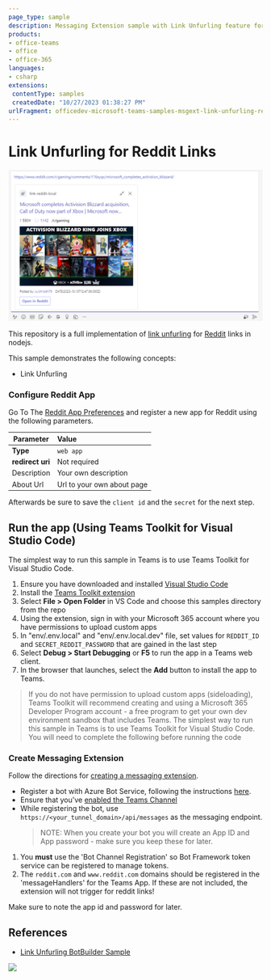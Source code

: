 ```yaml
---
page_type: sample
description: Messaging Extension sample with Link Unfurling feature for Reddit Links
products:
- office-teams
- office
- office-365
languages:
- csharp
extensions:
 contentType: samples
 createdDate: "10/27/2023 01:38:27 PM"
urlFragment: officedev-microsoft-teams-samples-msgext-link-unfurling-reddit-nodejs
---
```


# Link Unfurling for Reddit Links

![Preview Image](doc/image/link.png)

This repository is a full implementation of [link unfurling](https://docs.microsoft.com/en-us/microsoftteams/platform/messaging-extensions/how-to/link-unfurling?tabs=dotnet) for [Reddit](https://reddit.com) links in nodejs.

This sample demonstrates the following concepts: 
- Link Unfurling

### Configure Reddit App
Go To The [Reddit App Preferences](https://www.reddit.com/prefs/apps/) and register a new app for Reddit using the following parameters. 

| Parameter        | Value                      |
|------------------|:---------------------------|
| __Type__         | `web app`                  |
| __redirect uri__ | Not required               |
| Description      | Your own description       |
| About Url        | Url to your own about page |

Afterwards be sure to save the `client id` and the `secret` for the next step. 
## Run the app (Using Teams Toolkit for Visual Studio Code)

The simplest way to run this sample in Teams is to use Teams Toolkit for Visual Studio Code.

1. Ensure you have downloaded and installed [Visual Studio Code](https://code.visualstudio.com/docs/setup/setup-overview)
1. Install the [Teams Toolkit extension](https://marketplace.visualstudio.com/items?itemName=TeamsDevApp.ms-teams-vscode-extension)
1. Select **File > Open Folder** in VS Code and choose this samples directory from the repo
1. Using the extension, sign in with your Microsoft 365 account where you have permissions to upload custom apps
1. In "env/.env.local" and "env/.env.local.dev" file, set values for `REDDIT_ID` and `SECRET_REDDIT_PASSWORD` that are gained in the last step
1. Select **Debug > Start Debugging** or **F5** to run the app in a Teams web client.
1. In the browser that launches, select the **Add** button to install the app to Teams.

> If you do not have permission to upload custom apps (sideloading), Teams Toolkit will recommend creating and using a Microsoft 365 Developer Program account - a free program to get your own dev environment sandbox that includes Teams.
The simplest way to run this sample in Teams is to use Teams Toolkit for Visual Studio Code.
You will need to complete the following before running the code

### Create Messaging Extension
Follow the directions for [creating a messaging extension](https://docs.microsoft.com/en-us/microsoftteams/platform/messaging-extensions/how-to/create-messaging-extension).
- Register a bot with Azure Bot Service, following the instructions [here](https://docs.microsoft.com/en-us/azure/bot-service/bot-service-quickstart-registration?view=azure-bot-service-3.0).
- Ensure that you've [enabled the Teams Channel](https://docs.microsoft.com/en-us/azure/bot-service/channel-connect-teams?view=azure-bot-service-4.0)
- While registering the bot, use `https://<your_tunnel_domain>/api/messages` as the messaging endpoint.
    > NOTE: When you create your bot you will create an App ID and App password - make sure you keep these for later.

1. You __must__ use the 'Bot Channel Registration' so Bot Framework token service can be registered to manage tokens. 
2. The `reddit.com` and `www.reddit.com` domains should be registered in the 'messageHandlers' for the Teams App. If these are not included, the extension will not trigger for reddit links!

Make sure to note the app id and password for later. 




## References

- [Link Unfurling BotBuilder Sample](https://github.com/microsoft/BotBuilder-Samples/tree/master/samples/csharp_dotnetcore/55.teams-link-unfurling)




<img src="https://pnptelemetry.azurewebsites.net/microsoft-teams-samples/samples/msgext-link-unfurling-reddit-csharp" />